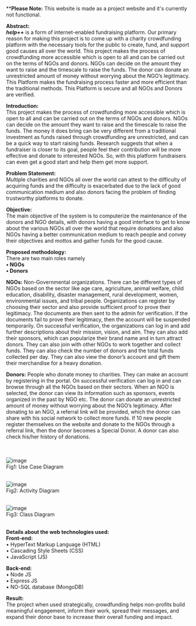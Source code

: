 ****Please Note:** This website is made as a project website and it's currently not functional.</br>

**Abstract:**</br>
**_help++_** is a form of internet-enabled fundraising platform. Our primary reason for making this project is to
come up with a charity crowdfunding platform with the necessary tools for the public to create, fund, and
support good causes all over the world. This project makes the process of crowdfunding more accessible
which is open to all and can be carried out on the terms of NGOs and donors. NGOs can decide on the
amount they want to raise and the timescale to raise the funds. The donor can donate an unrestricted amount
of money without worrying about the NGO’s legitimacy. This Platform makes the fundraising process faster
and more efficient than the traditional methods. This Platform is secure and all NGOs and Donors are
verified.

**Introduction:**</br>
This project makes the process of crowdfunding more accessible which is open to all and can be carried out
on the terms of NGOs and donors. NGOs can decide on the amount they want to raise and the timescale to
raise the funds. The money it does bring can be very different from a traditional investment as funds raised
through crowdfunding are unrestricted, and can be a quick way to start raising funds. Research suggests that
when a fundraiser is closer to its goal, people feel their contribution will be more effective and donate to
interested NGOs. So, with this platform fundraisers can even get a good start and help them get more
support.

**Problem Statement:**</br>
Multiple charities and NGOs all over the world can attest to the difficulty of acquiring funds and the
difficulty is exacerbated due to the lack of good communication medium and also donors facing the problem
of finding trustworthy platforms to donate.

**Objective:**</br>
The main objective of the system is to computerize the maintenance of the donors and NGO details, with
donors having a good interface to get to know about the various NGOs all over the world that require
donations and also NGOs having a better communication medium to reach people and convey their
objectives and mottos and gather funds for the good cause.

**Proposed methodology:**</br>
There are two main roles namely</br>
**• NGOs**</br>
**• Donors**</br>

**NGOs:** Non-Governmental organizations. There can be different types of NGOs based on the sector like
age care, agriculture, animal welfare, child education, disability, disaster management, rural development,
women, environmental issues, and tribal people. Organizations can register by choosing their sector and also
provide sufficient proof to prove their legitimacy. The documents are then sent to the admin for verification.
If the documents fail to prove their legitimacy, then the account will be suspended temporarily. On
successful verification, the organizations can log in and add further descriptions about their mission, vision,
and aim. They can also add their sponsors, which can popularize their brand name and in turn attract donors.
They can also join with other NGOs to work together and collect funds. They can also check the number of
donors and the total funds collected per day. They can also view the donor’s account and gift them their
merchandise for a heavy donation.

**Donors:** People who donate money to charities. They can make an account by registering in the portal. On
successful verification can log in and can browse through all the NGOs based on their sectors. When an NGO
is selected, the donor can view its information such as sponsors, events organized in the past by NGO etc. The
donor can donate an unrestricted amount of money without worrying about the NGO’s legitimacy. After
donating to an NGO, a referral link will be provided, which the donor can share with his social network to
collect more funds. If 10 new people register themselves on the website and donate to the NGOs through a
referral link, then the donor becomes a Special Donor. A donor can also check his/her history of donations.</br></br></br>

![image](https://user-images.githubusercontent.com/58391289/166136055-1c330867-9746-4ab0-9f14-551d8cca55b3.png)</br>
Fig1: Use Case Diagram</br></br>

![image](https://user-images.githubusercontent.com/58391289/166136114-873c6f91-d794-4c91-b69b-f801a72ebec8.png)</br>
Fig2: Activity Diagram</br></br>

![image](https://user-images.githubusercontent.com/58391289/166136120-4a1deddd-f136-4860-aa4b-31bb6ed0012b.png)</br>
Fig3: Class Diagram</br></br>

**Details about the web technologies used:**</br>
__Front-end:__    
• HyperText Markup Language (HTML)</br>
• Cascading Style Sheets (CSS)</br>
• JavaScript (JS)</br>

__Back-end:__</br>
▪ Node JS</br>
▪ Express JS</br>
▪ NO-SQL database (MongoDB)</br>

**Result:**</br>
The project when used strategically, crowdfunding helps non-profits build meaningful engagement, inform
their work, spread their messages, and expand their donor base to increase their overall funding and impact.

